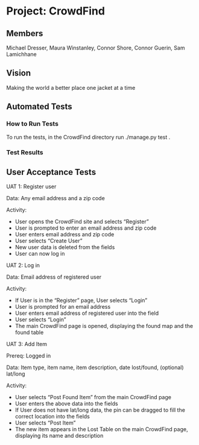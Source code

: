 # Project: CrowdFind
## Members
Michael Dresser, Maura Winstanley, Connor Shore, Connor Guerin, Sam Lamichhane

## Vision
Making the world a better place one jacket at a time

## Automated Tests
### How to Run Tests
To run the tests, in the CrowdFind directory run ./manage.py test <name of the package which you would like to test e.g. test>.
### Test Results

## User Acceptance Tests
UAT 1: Register user

Data: Any email address and a zip code

Activity:
* User opens the CrowdFind site and selects “Register”
* User is prompted to enter an email address and zip code
* User enters email address and zip code
* User selects “Create User”
* New user data is deleted from the fields
* User can now log in

UAT 2: Log in

Data: Email address of registered user

Activity:
* If User is in the “Register” page, User selects “Login”
* User is prompted for an email address
* User enters email address of registered user into the field
* User selects “Login”
* The main CrowdFind page is opened, displaying the found map and the found table

UAT 3: Add Item

Prereq: Logged in

Data: Item type, item name, item description, date lost/found, (optional) lat/long

Activity:
* User selects “Post Found Item” from the main CrowdFind page
* User enters the above data into the fields
* If User does not have lat/long data, the pin can be dragged to fill the correct location into the fields
* User selects “Post Item”
* The new item appears in the Lost Table on the main CrowdFind page, displaying its name and description

